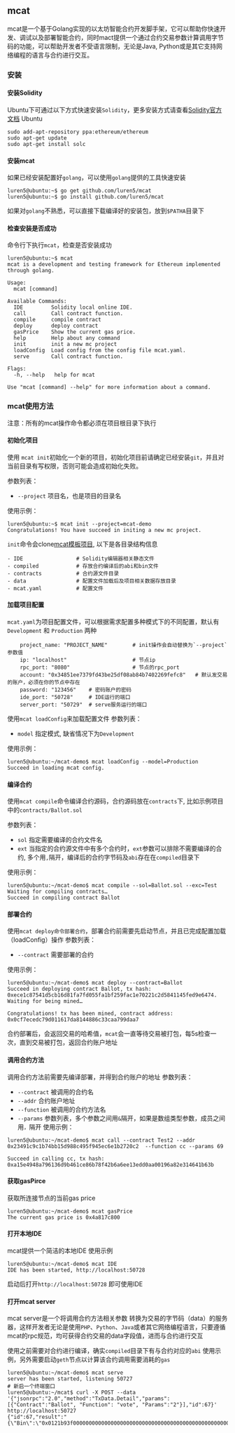 ## mcat
mcat是一个基于Golang实现的以太坊智能合约开发脚手架，它可以帮助你快速开发、调试以及部署智能合约，同时mact提供一个通过合约交易参数计算调用字节码的功能，可以帮助开发者不受语言限制，无论是Java, Python或是其它支持网络编程的语言与合约进行交互。

### 安装
#### 安装Solidity
Ubuntu下可通过以下方式快速安装`Solidity`，更多安装方式请查看[Solidity官方文档](https://solidity.readthedocs.io/en/develop/installing-solidity.html)
Ubuntu
```
sudo add-apt-repository ppa:ethereum/ethereum
sudo apt-get update
sudo apt-get install solc
```

#### 安装mcat
如果已经安装配置好`golang`，可以使用`golang`提供的工具快速安装
```
luren5@ubuntu:~$ go get github.com/luren5/mcat
luren5@ubuntu:~$ go install github.com/luren5/mcat
```
如果对`golang`不熟悉，可以直接下载编译好的安装包，放到`$PATHA`目录下

#### 检查安装是否成功
命令行下执行`mcat`，检查是否安装成功
```
luren5@ubuntu:~$ mcat
mcat is a development and testing framework for Ethereum implemented through golang.

Usage:
  mcat [command]

Available Commands:
  IDE         Solidity local online IDE.
  call        Call contract function.
  compile     compile contract
  deploy      deploy contract
  gasPrice    Show the current gas price.
  help        Help about any command
  init        init a new mc project
  loadConfig  Load config from the config file mcat.yaml.
  serve       Call contract function.

Flags:
  -h, --help   help for mcat

Use "mcat [command] --help" for more information about a command.
```

### mcat使用方法
注意：所有的mcat操作命令都必须在项目根目录下执行
#### 初始化项目
使用 `mcat init`初始化一个新的项目，初始化项目前请确定已经安装`git`，并且对当前目录有写权限，否则可能会造成初始化失败。

参数列表：
- `--project` 项目名，也是项目的目录名

使用示例：
```
luren5@ubuntu:~$ mcat init --project=mcat-demo
Congratulations! You have succeed in initing a new mc project.
```
`init`命令会clone[mcat模板项目](https://github.com/luren5/mcat-demo),  以下是各目录结构信息
```
- IDE                 # Solidity编辑器相关静态文件
- compiled            # 存放合约编译后的abi和bin文件
- contracts           # 合约源文件目录 
- data                # 配置文件加载后及项目相关数据存放目录
- mcat.yaml           # 配置文件
```

#### 加载项目配置
`mcat.yaml`为项目配置文件，可以根据需求配置多种模式下的不同配置，默认有`Development` 和 `Production` 两种
```
    project_name: "PROJECT_NAME"        # init操作会自动替换为`--project`参数值
    ip: "localhost"                     # 节点ip
    rpc_port: "8080"                    # 节点的rpc_port
    account: "0x34851ee7379fd43be25df08ab84b7402269fefc8"   # 默认发交易的账户，必须在你的节点中存在
    password: "123456"    # 密码账户的密码
    ide_port: "50728"     # IDE运行的端口
    server_port: "50729"  # serve服务运行的端口
```
使用`mcat loadConfig`来加载配置文件
参数列表：
- `model` 指定模式,  缺省情况下为`Development`

使用示例：
```
luren5@ubuntu:~/mcat-demo$ mcat loadConfig --model=Production
Succeed in loading mcat config.
```

#### 编译合约
使用`mcat compile`命令编译合约源码，合约源码放在`contracts`下,  比如示例项目中的`contracts/Ballot.sol`

参数列表：
- `sol` 指定需要编译的合约文件名
- `ext` 当指定的合约源文件中有多个合约时，`ext`参数可以排除不需要编译的合约, 多个用`,`隔开，编译后的合约字节码及`abi`存在在`compiled`目录下

使用示例：
```
luren5@ubuntu:~/mcat-demo$ mcat compile --sol=Ballot.sol --exc=Test
Waiting for compiling contracts…
Succeed in compiling contract Ballot
```

#### 部署合约
使用`mcat deploy命令部署合约`，部署合约前需要先启动节点，并且已完成配置加载（loadConfig）操作
参数列表：
- `--contract`  需要部署的合约

使用示例：
```
luren5@ubuntu:~/mcat-demo$ mcat deploy --contract=Ballot
Succeed in deploying contract Ballot, tx hash: 0xece1c87541d5cb16d81fa7fd055fa1bf259fac1e70221c2d5841145fed9e6474. Waiting for being mined…

Congratulations! tx has been mined, contract address: 0x0cf7ecedc79d011617da8144886c33caa799daa7
```
合约部署后，会返回交易的哈希值，`mcat`会一直等待交易被打包，每5s检查一次，直到交易被打包，返回合约账户地址

#### 调用合约方法
调用合约方法前需要先编译部署，并得到合约账户的地址
参数列表：
-  `--contract` 被调用的合约名
-  `--addr` 合约账户地址
-  `--function` 被调用的合约方法名
-  `--params` 参数列表，多个参数之间用`&`隔开，如果是数组类型参数，成员之间用`，`隔开
使用示例：
```
luren5@ubuntu:~/mcat-demo$ mcat call --contract Test2 --addr 0x23491c9c1b74bb15d988c495f945ec6e1b2720c2  --function cc --params 69

Succeed in calling cc, tx hash: 0xa15e4948a796136d9b461ce86b78f42b6a6ee13edd0aa00196a82e314641b63b
```
#### 获取gasPirce
获取所连接节点的当前gas price
```
luren5@ubuntu:~/mcat-demo$ mcat gasPrice
The current gas price is 0x4a817c800
```

#### 打开本地IDE
mcat提供一个简洁的本地IDE
使用示例
```
luren5@ubuntu:~/mcat-demo$ mcat IDE
IDE has been started, http://localhost:50728
```
启动后打开`http://localhost:50728` 即可使用IDE

#### 打开mcat server
mcat server是一个将调用合约方法相关参数 转换为交易的字节码（data）的服务器，这样开发者无论是使用`PHP`、`Python`、`Java`或者其它网络编程语言，只要遵循mcat的rpc规范，均可获得合约交易的data字段值，进而与合约进行交互

使用之前需要对合约进行编译，确实`compiled`目录下有与合约对应的`abi`
使用示例，另外需要启动`geth`节点以计算该合约调用需要消耗的`gas`
```
luren5@ubuntu:~/mcat-demo$ mcat serve
server has been started, listening 50727
# 新启一个终端窗口
luren5@ubuntu:~/mcat$ curl -X POST --data '{"jsonrpc":"2.0","method":"TxData.Detail","params":[{"Contract":"Ballot", "Function": "vote", "Params":"2"}],"id":67}' http://localhost:50727
{"id":67,"result":"{\"Bin\":\"0x0121b93f0000000000000000000000000000000000000000000000000000000000000002\",\"Gas\":\"0x53d9\"}","error":null}
``` 
